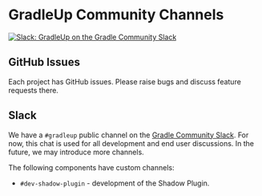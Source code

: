 # GradleUp Community Channels

[![Slack: GradleUp on the Gradle Community Slack](https://img.shields.io/badge/Slack-%23gradleup-brightgreen?style=flat&logo=slack)](./#slack)

## GitHub Issues

Each project has GitHub issues.
Please raise bugs and discuss feature requests there.

## Slack

We have a `#gradleup` public channel on the
[Gradle Community Slack](https://community.gradle.org/contributing/community-slack/).
For now, this chat is used for all development and end user discussions.
In the future, we may introduce more channels.

The following components have custom channels:

- `#dev-shadow-plugin` - development of the Shadow Plugin.
